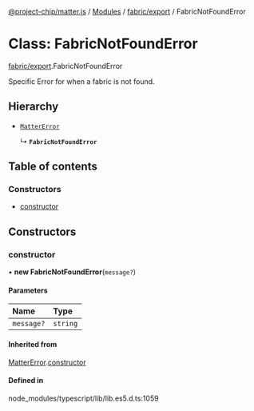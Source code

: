 [@project-chip/matter.js](../README.md) / [Modules](../modules.md) / [fabric/export](../modules/fabric_export.md) / FabricNotFoundError

# Class: FabricNotFoundError

[fabric/export](../modules/fabric_export.md).FabricNotFoundError

Specific Error for when a fabric is not found.

## Hierarchy

- [`MatterError`](common_export.MatterError.md)

  ↳ **`FabricNotFoundError`**

## Table of contents

### Constructors

- [constructor](fabric_export.FabricNotFoundError.md#constructor)

## Constructors

### constructor

• **new FabricNotFoundError**(`message?`)

#### Parameters

| Name | Type |
| :------ | :------ |
| `message?` | `string` |

#### Inherited from

[MatterError](common_export.MatterError.md).[constructor](common_export.MatterError.md#constructor)

#### Defined in

node_modules/typescript/lib/lib.es5.d.ts:1059

